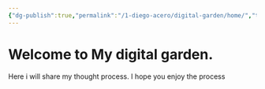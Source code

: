 ```yaml
---
{"dg-publish":true,"permalink":"/1-diego-acero/digital-garden/home/","tags":["gardenEntry"]}
---
```


# Welcome to My digital garden.

Here i will share my thought process. I hope you enjoy the process